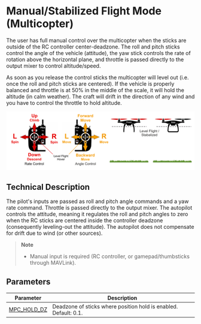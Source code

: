 # Manual/Stabilized Flight Mode (Multicopter)

The user has full manual control over the multicopter when the sticks are outside of the RC controller center-deadzone. The roll and pitch sticks control the angle of the vehicle (attitude), the yaw stick controls the rate of rotation above the horizontal plane, and throttle is passed directly to the output mixer to control altitude/speed.

As soon as you release the control sticks the multicopter will level out (i.e. once the roll and pitch sticks are centered). If the vehicle is properly balanced and throttle is at 50% in the middle of the scale, it will hold the altitude (in calm weather). The craft will drift in the direction of any wind and you have to control the throttle to hold altitude. 

![MC Manual Flight](../../images/flight_modes/manual_stabilized_MC.png)


## Technical Description

The pilot's inputs are passed as roll and pitch angle commands and a yaw rate command. Throttle is passed directly to the output mixer. The autopilot controls the attitude, meaning it regulates the roll and pitch angles to zero when the RC sticks are centered inside the controller deadzone (consequently leveling-out the attitude). The autopilot does not compensate for drift due to wind (or other sources).

> **Note**
>  * Manual input is required (RC controller, or gamepad/thumbsticks through MAVLink).

## Parameters

Parameter | Description
--- | ---
<span id="MPC_HOLD_DZ"></span>[MPC_HOLD_DZ](../advanced_config/parameter_reference.md#MPC_HOLD_DZ) | Deadzone of sticks where position hold is enabled. Default: 0.1.
